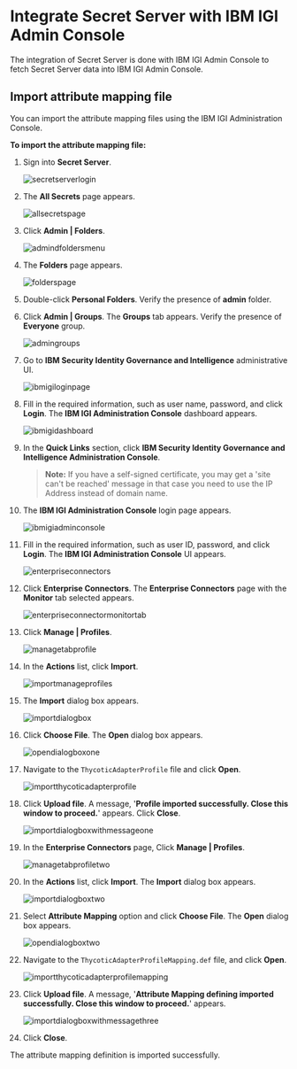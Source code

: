 [title]: # (Integrate Secret Server with IBM IGI Admin Console)
[tags]: # (introduction)
[priority]: # (106)
# Integrate Secret Server with IBM IGI Admin Console

The integration of Secret Server is done with IBM IGI Admin Console to fetch Secret Server data into IBM IGI Admin Console.

## Import attribute mapping file

You can import the attribute mapping files using the IBM IGI Administration Console.

__To import the attribute mapping file:__

1. Sign into __Secret Server__.

   ![secretserverlogin](images/secretserverlogin.png)
1. The __All Secrets__ page appears.

   ![allsecretspage](images/allsecretspage.png)
1. Click __Admin | Folders__.

   ![admindfoldersmenu](images/admindfoldersmenu.png)
1. The __Folders__ page appears.

   ![folderspage](images/folderspage.png)
1. Double-click __Personal Folders__. Verify the presence of __admin__ folder.

1. Click __Admin | Groups__. The __Groups__ tab appears. Verify the presence of __Everyone__ group.

   ![admingroups](images/admingroups.png)
1. Go to __IBM Security Identity Governance and Intelligence__ administrative UI.

   ![ibmigiloginpage](images/ibmigiloginpage.png)
1. Fill in the required information, such as user name, password, and click __Login__. The __IBM IGI Administration Console__ dashboard appears.

   ![ibmigidashboard](images/ibmigidashboard.png)
1. In the __Quick Links__ section, click __IBM Security Identity Governance and Intelligence Administration Console__.

   >**Note:** If you have a self-signed certificate, you may get a 'site can't be reached' message in that case you need to use the IP Address instead of domain name.

1. The __IBM IGI Administration Console__ login page appears.

   ![ibmigiadminconsole](images/ibmigiadminconsole.png)
1. Fill in the required information, such as user ID, password, and click __Login__. The __IBM IGI Administration Console__ UI appears.

   ![enterpriseconnectors](images/enterpriseconnectors.png)
1. Click __Enterprise Connectors__. The __Enterprise Connectors__ page with the __Monitor__ tab selected appears.

   ![enterpriseconnectormonitortab](images/enterpriseconnectormonitortab.png)
1. Click __Manage | Profiles__.

   ![managetabprofile](images/managetabprofile.png)
1. In the __Actions__ list, click __Import__.

   ![importmanageprofiles](images/importmanageprofiles.png)
1. The __Import__ dialog box appears.

   ![importdialogbox](images/importdialogbox.png)
1. Click __Choose File__. The __Open__ dialog box appears.

   ![opendialogboxone](images/opendialogboxone.png)
1. Navigate to the `ThycoticAdapterProfile` file and click __Open__.

   ![importthycoticadapterprofile](images/importthycoticadapterprofile.png)
1. Click __Upload file__. A message, '__Profile imported successfully. Close this window to proceed.__' appears. Click __Close__.

   ![importdialogboxwithmessageone](images/importdialogboxwithmessageone.png)
1. In the __Enterprise Connectors__ page, Click __Manage | Profiles__.

   ![managetabprofiletwo](images/managetabprofiletwo.png)
1. In the __Actions__ list, click __Import__. The __Import__ dialog box appears.

   ![importdialogboxtwo](images/importdialogboxtwo.png)
1. Select __Attribute Mapping__ option and click __Choose File__. The __Open__ dialog box appears.

   ![opendialogboxtwo](images/opendialogboxtwo.png)
1. Navigate to the `ThycoticAdapterProfileMapping.def` file, and click __Open__.

   ![importthycoticadapterprofilemapping](images/importthycoticadapterprofilemapping.png)
1. Click __Upload file__. A message, '__Attribute Mapping defining imported successfully. Close this window to proceed.__' appears.

   ![importdialogboxwithmessagethree](images/importdialogboxwithmessagethree.png)
1. Click __Close__.

The attribute mapping definition is imported successfully.
